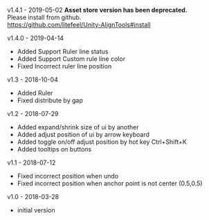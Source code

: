 v1.4.1 - 2019-05-02
**Asset store version has been deprecated.**  
Please install from github.  
https://github.com/litefeel/Unity-AlignTools#install

v1.4.0 - 2019-04-14
- Added Support Ruler line status
- Added Support Custom rule line color
- Fixed Incorrect ruler line position

v1.3 - 2018-10-04
- Added Ruler
- Fixed distribute by gap 

v1.2 - 2018-07-29
- Added expand/shrink size of ui by another
- Added adjust position of ui by arrow keyboard
- Added toggle on/off adjust position by hot key Ctrl+Shift+K
- Added tooltips on buttons

v1.1 - 2018-07-12
- Fixed incorrect position when undo
- Fixed incorrect position when anchor point is not center (0.5,0.5)

v1.0 - 2018-03-28
- initial version